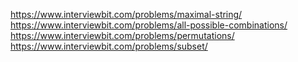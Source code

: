  
 
https://www.interviewbit.com/problems/maximal-string/ 
https://www.interviewbit.com/problems/all-possible-combinations/ 
https://www.interviewbit.com/problems/permutations/ 
https://www.interviewbit.com/problems/subset/ 
 
